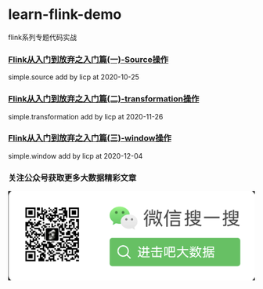 # learn-flink-demo
flink系列专题代码实战

### [Flink从入门到放弃之入门篇(一)-Source操作](http://mp.weixin.qq.com/s?__biz=MzU4MDkzMDE4Nw==&mid=100000709&idx=1&sn=0aae5e7d39efa00b765efeea0926f7d7&chksm=7d4e1c214a3995370a235c82d4c10125bf06045ed9a329bbcf25e03d595db5cb37403f4c1609#rd)
simple.source    add by licp at 2020-10-25<br>

### [Flink从入门到放弃之入门篇(二)-transformation操作](http://mp.weixin.qq.com/s?__biz=MzU4MDkzMDE4Nw==&mid=100000728&idx=1&sn=f6a2bf05a471a04ead91d8dc2b4f41f8&chksm=7d4e1c3c4a39952ad2b09fc57013ed1d8c8c07c65bf1d771e4f4784f03bb01af26fd2f190c92#rd)
simple.transformation add by licp at 2020-11-26

### [Flink从入门到放弃之入门篇(三)-window操作](http://mp.weixin.qq.com/s?__biz=MzU4MDkzMDE4Nw==&mid=100001002&idx=1&sn=a550726d82d4f6eb7810f3f48c9075c0&chksm=7d4e1b0e4a399218c2266a29f73f87ccb7406053363ea1094534276c35ee35a2b0ead91cf024#rd)
simple.window  add by licp at 2020-12-04


### 关注公众号获取更多大数据精彩文章
![](image-20201204214559826.png)